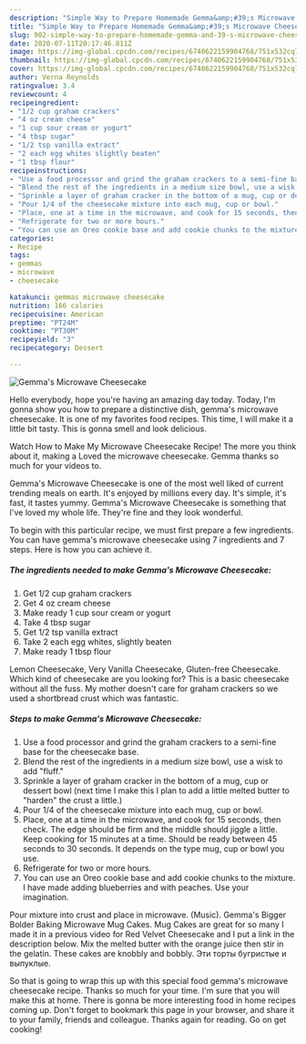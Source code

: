 ```yaml
---
description: "Simple Way to Prepare Homemade Gemma&amp;#39;s Microwave Cheesecake"
title: "Simple Way to Prepare Homemade Gemma&amp;#39;s Microwave Cheesecake"
slug: 902-simple-way-to-prepare-homemade-gemma-and-39-s-microwave-cheesecake
date: 2020-07-11T20:17:46.811Z
image: https://img-global.cpcdn.com/recipes/6740622159904768/751x532cq70/gemmas-microwave-cheesecake-recipe-main-photo.jpg
thumbnail: https://img-global.cpcdn.com/recipes/6740622159904768/751x532cq70/gemmas-microwave-cheesecake-recipe-main-photo.jpg
cover: https://img-global.cpcdn.com/recipes/6740622159904768/751x532cq70/gemmas-microwave-cheesecake-recipe-main-photo.jpg
author: Verna Reynolds
ratingvalue: 3.4
reviewcount: 4
recipeingredient:
- "1/2 cup graham crackers"
- "4 oz cream cheese"
- "1 cup sour cream or yogurt"
- "4 tbsp sugar"
- "1/2 tsp vanilla extract"
- "2 each egg whites slightly beaten"
- "1 tbsp flour"
recipeinstructions:
- "Use a food processor and grind the graham crackers to a semi-fine base for the cheesecake base."
- "Blend the rest of the ingredients in a medium size bowl, use a wisk to add &#34;fluff.&#34;"
- "Sprinkle a layer of graham cracker in the bottom of a mug, cup or dessert bowl (next time I make this I plan to add a little melted butter to &#34;harden&#34; the crust a little.)"
- "Pour 1/4 of the cheesecake mixture into each mug, cup or bowl."
- "Place, one at a time in the microwave, and cook for 15 seconds, then check. The edge should be firm and the middle should jiggle a little. Keep cooking for 15 minutes at a time. Should be ready between 45 seconds to 30 seconds. It depends on the type mug, cup or bowl you use."
- "Refrigerate for two or more hours."
- "You can use an Oreo cookie base and add cookie chunks to the mixture. I have made adding blueberries and with peaches. Use your imagination."
categories:
- Recipe
tags:
- gemmas
- microwave
- cheesecake

katakunci: gemmas microwave cheesecake 
nutrition: 166 calories
recipecuisine: American
preptime: "PT24M"
cooktime: "PT30M"
recipeyield: "3"
recipecategory: Dessert

---
```



![Gemma&#39;s Microwave Cheesecake](https://img-global.cpcdn.com/recipes/6740622159904768/751x532cq70/gemmas-microwave-cheesecake-recipe-main-photo.jpg)

Hello everybody, hope you're having an amazing day today. Today, I'm gonna show you how to prepare a distinctive dish, gemma&#39;s microwave cheesecake. It is one of my favorites food recipes. This time, I will make it a little bit tasty. This is gonna smell and look delicious.

Watch How to Make My Microwave Cheesecake Recipe! The more you think about it, making a Loved the microwave cheesecake. Gemma thanks so much for your videos to.

Gemma&#39;s Microwave Cheesecake is one of the most well liked of current trending meals on earth. It's enjoyed by millions every day. It's simple, it's fast, it tastes yummy. Gemma&#39;s Microwave Cheesecake is something that I've loved my whole life. They're fine and they look wonderful.


To begin with this particular recipe, we must first prepare a few ingredients. You can have gemma&#39;s microwave cheesecake using 7 ingredients and 7 steps. Here is how you can achieve it.

<!--inarticleads1-->

##### The ingredients needed to make Gemma&#39;s Microwave Cheesecake:

1. Get 1/2 cup graham crackers
1. Get 4 oz cream cheese
1. Make ready 1 cup sour cream or yogurt
1. Take 4 tbsp sugar
1. Get 1/2 tsp vanilla extract
1. Take 2 each egg whites, slightly beaten
1. Make ready 1 tbsp flour


Lemon Cheesecake, Very Vanilla Cheesecake, Gluten-free Cheesecake. Which kind of cheesecake are you looking for? This is a basic cheesecake without all the fuss. My mother doesn&#39;t care for graham crackers so we used a shortbread crust which was fantastic. 

<!--inarticleads2-->

##### Steps to make Gemma&#39;s Microwave Cheesecake:

1. Use a food processor and grind the graham crackers to a semi-fine base for the cheesecake base.
1. Blend the rest of the ingredients in a medium size bowl, use a wisk to add &#34;fluff.&#34;
1. Sprinkle a layer of graham cracker in the bottom of a mug, cup or dessert bowl (next time I make this I plan to add a little melted butter to &#34;harden&#34; the crust a little.)
1. Pour 1/4 of the cheesecake mixture into each mug, cup or bowl.
1. Place, one at a time in the microwave, and cook for 15 seconds, then check. The edge should be firm and the middle should jiggle a little. Keep cooking for 15 minutes at a time. Should be ready between 45 seconds to 30 seconds. It depends on the type mug, cup or bowl you use.
1. Refrigerate for two or more hours.
1. You can use an Oreo cookie base and add cookie chunks to the mixture. I have made adding blueberries and with peaches. Use your imagination.


Pour mixture into crust and place in microwave. (Music). Gemma&#39;s Bigger Bolder Baking Microwave Mug Cakes. Mug Cakes are great for so many I made it in a previous video for Red Velvet Cheesecake and I put a link in the description below. Mix the melted butter with the orange juice then stir in the gelatin. These cakes are knobbly and bobbly. Эти торты бугристые и выпуклые. 

So that is going to wrap this up with this special food gemma&#39;s microwave cheesecake recipe. Thanks so much for your time. I'm sure that you will make this at home. There is gonna be more interesting food in home recipes coming up. Don't forget to bookmark this page in your browser, and share it to your family, friends and colleague. Thanks again for reading. Go on get cooking!

